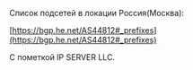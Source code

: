 Список подсетей в локации Россия(Москва):

[https://bgp.he.net/AS44812#_prefixes](https://bgp.he.net/AS44812#_prefixes)

С пометкой IP SERVER LLC.

